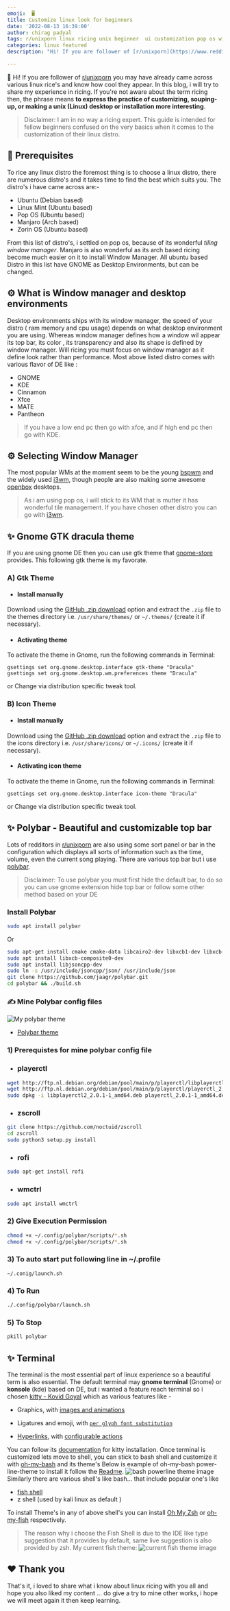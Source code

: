 ```yaml
---
emoji:  🖥️
title: Customize linux look for beginners
date: '2022-08-13 16:39:00'
author: chirag padyal
tags: r/unixporn linux ricing unix beginner  ui customization pop os window-manager desktop-environment distribution distros polybar gnome gtk fish term kitty shell zsh bash icon theme  
categories: linux featured
description: "Hi! If you are follower of [r/unixporn](https://www.reddit.com/r/unixporn/) you may have already came across various linux rice's and know how cool they appear. In this blog, i will try to share my experience in ricing."

---
```


👋 Hi! If you are follower of [r/unixporn](https://www.reddit.com/r/unixporn/) you may have already came across various linux rice's and know how cool they appear.
In this blog, i will try to share my experience in ricing.
If you're not aware about the term ricing then, the phrase means **to express the practice of customizing, souping-up, or making a unix (Linux) desktop or installation more interesting**.

> Disclaimer: I am in no way a ricing expert. This guide is intended for fellow beginners confused on the very basics when it comes to the customization of their linux distro.

## 🚀 Prerequisites

To rice any linux distro the foremost thing is to choose a linux distro, there are numerous distro's and it takes time to find the best which suits you.
The distro's i have came across are:-

* Ubuntu (Debian based)
* Linux Mint (Ubuntu based)
* Pop OS (Ubuntu based)
* Manjaro (Arch based)
* Zorin OS (Ubuntu based)

From this list of distro's, i settled on pop os, because of its wonderful _tiling window manager_. Manjaro is also wonderful as its arch based ricing become much easier on it to install Window Manager. All ubuntu based Distro in this list have GNOME as Desktop Environments, but can be changed.

## ⚙️ What is Window manager and desktop environments

Desktop environments ships with its window manager, the speed of your distro ( ram memory and cpu usage) depends on what desktop environment you are using. Whereas window manager defines how a window wil appear its top bar, its color , its transparency and also its shape is defined by window manager. Will ricing you must focus on window manager as it define look rather than performance.
Most above listed distro comes with various flavor of DE like :

* GNOME
* KDE
* Cinnamon
* Xfce
* MATE
* Pantheon  

> If you have a low end pc then go with xfce, and if high end pc then  
> go with KDE.

## ⚙️ Selecting Window Manager

The most popular WMs at the moment seem to be the young [bspwm](https://github.com/baskerville/bspwm) and the widely used [i3wm](https://i3wm.org/), though people are also making some awesome [openbox](http://openbox.org/wiki/Main_Page) desktops.

> As i am using pop os, i will stick to its WM that is mutter it has
> wonderful tile management. If you have chosen other distro you can go
> with [i3wm](https://i3wm.org/).

## ✨ Gnome GTK dracula theme

If you are using gnome DE then you can use gtk theme that [gnome-store](https://www.gnome.org/) provides. This following gtk theme is my favorate.

### A) Gtk Theme

* #### Install manually

Download using the [GitHub .zip download](https://github.com/dracula/gtk/archive/master.zip) option and extract the `.zip` file to the themes directory i.e. `/usr/share/themes/` or `~/.themes/` (create it if necessary).

* #### Activating theme

To activate the theme in Gnome, run the following commands in Terminal:

```
gsettings set org.gnome.desktop.interface gtk-theme "Dracula"
gsettings set org.gnome.desktop.wm.preferences theme "Dracula"

```

or Change via distribution specific tweak tool.

### B) Icon Theme

* #### Install manually

Download using the [GitHub .zip download](https://github.com/dracula/gtk/files/5214870/Dracula.zip) option and extract the `.zip` file to the icons directory i.e. `/usr/share/icons/` or `~/.icons/` (create it if necessary).

* #### Activating icon theme

To activate the theme in Gnome, run the following commands in Terminal:

```
gsettings set org.gnome.desktop.interface icon-theme "Dracula"

```

or Change via distribution specific tweak tool.

## ✨ Polybar - Beautiful and customizable top bar

Lots of redditors in [r/unixporn](https://www.reddit.com/r/unixporn/) are also using some sort panel or bar in the configuration which displays all sorts of information such as the time, volume, even the current song playing. There are various top bar but i use [polybar](https://github.com/polybar/polybar).

> Disclaimer: To use polybar you must first hide the default bar, to do
> so you can use gnome extension hide top bar or follow some other
> method based on your DE

### Install Polybar

```bash
sudo apt install polybar

```

Or

```bash
sudo apt-get install cmake cmake-data libcairo2-dev libxcb1-dev libxcb-ewmh-dev libxcb-icccm4-dev libxcb-image0-dev libxcb-randr0-dev libxcb-util0-dev libxcb-xkb-dev pkg-config python3-xcbgen xcb-proto libxcb-xrm-dev i3-wm libasound2-dev libmpdclient-dev libiw-dev libcurl4-openssl-dev libpulse-dev
sudo apt install libxcb-composite0-dev
sudo apt install libjsoncpp-dev
sudo ln -s /usr/include/jsoncpp/json/ /usr/include/json
git clone https://github.com/jaagr/polybar.git
cd polybar && ./build.sh
```

### ✍️ Mine Polybar config files

![My polybar theme](./mythemepolybar.png)

* [Polybar theme](https://github.com/FreakStar03/PopOs-Rice)

### 1) Prerequistes for mine polybar config file

* ### playerctl

```bash
wget http://ftp.nl.debian.org/debian/pool/main/p/playerctl/libplayerctl2_2.0.1-1_amd64.deb
wget http://ftp.nl.debian.org/debian/pool/main/p/playerctl/playerctl_2.0.1-1_amd64.deb
sudo dpkg -i libplayerctl2_2.0.1-1_amd64.deb playerctl_2.0.1-1_amd64.deb

```

* ### zscroll

```bash
git clone https://github.com/noctuid/zscroll
cd zscroll
sudo python3 setup.py install

```

* ### rofi

```bash
sudo apt-get install rofi

```

* ### wmctrl

```bash
sudo apt install wmctrl

```

### 2) Give Execution Permission

```bash
chmod +x ~/.config/polybar/scripts/*.sh
chmod +x ~/.config/polybar/scripts/*.sh
```

### 3) To auto start put following line in ~/.profile

```
~/.conig/launch.sh
```

### 4) To Run

```bash
./.config/polybar/launch.sh
```

### 5) To Stop

```bash
pkill polybar
```

## ✨ Terminal

The terminal is the most essential part of linux experience so a beautiful term is also essential. The default terminal may **gnome terminal** (Gnome) or **konsole** (kde) based on DE, but i wanted a feature reach terminal so i chosen [kitty - Kovid Goyal](https://sw.kovidgoyal.net/kitty/) which as various features like -

* Graphics, with [images and animations](https://sw.kovidgoyal.net/kitty/graphics-protocol/)

* Ligatures and emoji, with [`per glyph font substitution`](https://sw.kovidgoyal.net/kitty/conf/#opt-kitty.symbol_map)

* [Hyperlinks](https://sw.kovidgoyal.net/kitty/glossary/#term-hyperlinks), with [configurable actions](https://sw.kovidgoyal.net/kitty/open_actions/)

You can follow its [documentation](https://sw.kovidgoyal.net/kitty/binary/#binary-install) for kitty installation.
Once terminal is customized lets move to shell, you can stick to bash shell and customize it with [oh-my-bash](https://github.com/ohmybash/oh-my-bash) and its theme's
Below is example of oh-my-bash power-line-theme to install it follow the [Readme](https://github.com/ohmybash/oh-my-bash).
 ![bash powerline theme image](./example_powerline.png)Similarly there are various shell's like bash... that include popular one's like

* [fish shell](https://fishshell.com/)
* z shell (used by kali linux as default )

 To install Theme's in any of above shell's you can install [Oh My Zsh](https://ohmyz.sh/) or [oh-my-fish](https://github.com/oh-my-fish/oh-my-fish) respectively.

> The reason why i choose the Fish Shell is due to the IDE like type
> suggestion that it provides by default, same live suggestion is also
> provided by zsh.
> My current fish theme:
![current fish theme image](./image2.png)

## ❤️ Thank you

That's it, i loved to share what i know about linux ricing with you all and hope you also liked my content ... do give a try to mine other works, i  hope we will meet again it then keep learning.

```toc

```
